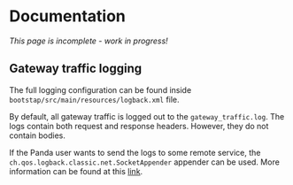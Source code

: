 # Documentation
<i>This page is incomplete - work in progress!</i> 

## Gateway traffic logging
The full logging configuration can be found inside `bootstap/src/main/resources/logback.xml` file.

By default, all gateway traffic is logged out to the `gateway_traffic.log`.
The logs contain both request and response headers. However, they do not contain bodies.

If the Panda user wants to send the logs to some remote service, the `ch.qos.logback.classic.net.SocketAppender` appender can be used.
More information can be found at this [link](https://logback.qos.ch/manual/appenders.html#SocketAppender).